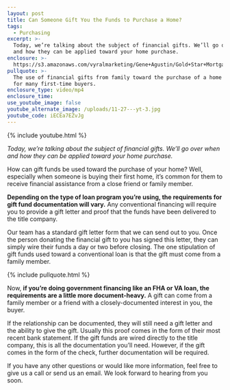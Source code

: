 ```yaml
---
layout: post
title: Can Someone Gift You the Funds to Purchase a Home?
tags:
  - Purchasing
excerpt: >-
  Today, we’re talking about the subject of financial gifts. We’ll go over when
  and how they can be applied toward your home purchase.
enclosure: >-
  https://s3.amazonaws.com/vyralmarketing/Gene+Agustin/Gold+Star+Mortgage+Financial+Can+you+use+gifted+funds+toward+a+new+home.mp4
pullquote: >-
  The use of financial gifts from family toward the purchase of a home is common
  for many first-time buyers.
enclosure_type: video/mp4
enclosure_time:
use_youtube_image: false
youtube_alternate_image: /uploads/11-27---yt-3.jpg
youtube_code: iECEa7EZvJg
---
```



{% include youtube.html %}

*Today, we’re talking about the subject of financial gifts. We’ll go over when and how they can be applied toward your home purchase.*

How can gift funds be used toward the purchase of your home? Well, especially when someone is buying their first home, it’s common for them to receive financial assistance from a close friend or family member.

**Depending on the type of loan program you’re using, the requirements for gift fund documentation will vary.** Any conventional financing will require you to provide a gift letter and proof that the funds have been delivered to the title company.

Our team has a standard gift letter form that we can send out to you. Once the person donating the financial gift to you has signed this letter, they can simply wire their funds a day or two before closing. The one stipulation of gift funds used toward a conventional loan is that the gift must come from a family member.

{% include pullquote.html %}

Now, **if you’re doing government financing like an FHA or VA loan, the requirements are a little more document-heavy.** A gift can come from a family member or a friend with a closely-documented interest in you, the buyer.

If the relationship can be documented, they will still need a gift letter and the ability to give the gift. Usually this proof comes in the form of their most recent bank statement. If the gift funds are wired directly to the title company, this is all the documentation you’ll need. However, if the gift comes in the form of the check, further documentation will be required.

If you have any other questions or would like more information, feel free to give us a call or send us an email. We look forward to hearing from you soon.